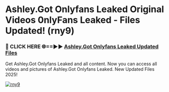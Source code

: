 # Ashley.Got Onlyfans Leaked Original Videos 0nlyFans Leaked - Files Updated! (rny9)

<h3>🔴 CLICK HERE 🌐==►► <a href="https://tinyurl.com/2jnfzry5" rel="nofollow">Ashley.Got Onlyfans Leaked Updated Files</a></h3>

Get Ashley.Got Onlyfans Leaked and all content. Now you can access all videos and pictures of Ashley.Got Onlyfans Leaked. New Updated Files 2025!

[![rny9](https://i.imgur.com/GyGTBgg.gif)](https://tinyurl.com/2jnfzry5)
